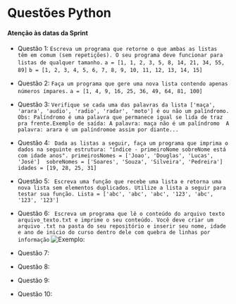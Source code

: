 # Questões Python #
#### Atenção às datas da Sprint ####

* Questão 1: 
```Escreva um programa que retorne o que ambas as listas têm em comum (sem repetições). O seu programa deve funcionar para listas de qualquer tamanho.```
```a = [1, 1, 2, 3, 5, 8, 14, 21, 34, 55, 89]```
```b = [1, 2, 3, 4, 5, 6, 7, 8, 9, 10, 11, 12, 13, 14, 15]```

* Questão 2: 
```Faça um programa que gere uma nova lista contendo apenas números ímpares.```
```a = [1, 4, 9, 16, 25, 36, 49, 64, 81, 100]```

* Questão 3: 
```Verifique se cada uma das palavras da lista ['maça', 'arara', 'audio', 'radio', 'radar', 'moto'] é ou não um palíndromo. Obs: Palíndromo é uma palavra que permanece igual se lida de traz pra frente.Exemplo de saída: A palavra: maça não é um palíndromo  A palavra: arara é um palíndromoe assim por diante...```

* Questão 4:
``` Dada as listas a seguir, faça um programa que imprima o dados na seguinte estrutura: "índice - primeiroNome sobreNome está com idade anos". primeirosNomes = ['Joao', 'Douglas', 'Lucas', 'José']  sobreNomes = ['Soares', 'Souza', 'Silveira', 'Pedreira'] idades = [19, 28, 25, 31]```

* Questão 5:
``` Escreva uma função que recebe uma lista e retorna uma nova lista sem elementos duplicados. Utilize a lista a seguir para testar sua função. Lista = ['abc', 'abc', 'abc', '123', 'abc', '123', '123']```

* Questão 6:
``` Escreva um programa que lê o conteúdo do arquivo texto arquivo_texto.txt e imprime o seu conteúdo. Você deve criar um arquivo .txt na pasta do seu repositório e inserir seu nome, idade e ano de inicio do curso dentro dele com quebra de linhas por informação```
![Exemplo:](blob:https://web.whatsapp.com/f40ab67c-877d-4bb7-8dec-cf1f8bee3fbe)
* Questão 7:
* Questão 8:
* Questão 9:
* Questão 10: